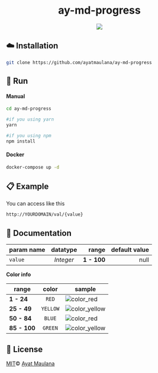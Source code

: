   

<h1 align="center">
	ay-md-progress
</h1>

<p align="center">
    <img src="https://i.imgur.com/qPHKVLz.png" />
</p>

## :cloud: Installation

```sh
git clone https://github.com/ayatmaulana/ay-md-progress
```

## :rocket: Run 

#### Manual

```bash
cd ay-md-progress

#if you using yarn
yarn

#if you using npm
npm install
```

#### Docker

```bash
docker-compose up -d
```



## :clipboard: Example

You can access like this

```markdown
http://YOURDOMAIN/val/{value}
```

## :memo: Documentation

| param name        | datatype           | range  | default value |
| ------------- |:-------------:| -----:| ---: |
| `value`     | *Integer* | **1 - 100** | null |


**Color info**

| range        | color           | sample |
| ------------- |:-------------:|  ---- |
| **1 - 24**     |  `RED` | ![color_red](http://narkoding.com/val/24) |
| **25 - 49** | `YELLOW` | ![color_yellow](http://narkoding.com/val/38)
| **50 - 84**     |  `BLUE` | ![color_red](http://narkoding.com/val/54) |
| **85 - 100** | `GREEN` | ![color_yellow](http://narkoding.com/val/94)



## :scroll: License

[MIT]()© [Ayat Maulana](http://showalicense.com/?fullname=AYAT+MAULANA&year=2018#license-mit)

